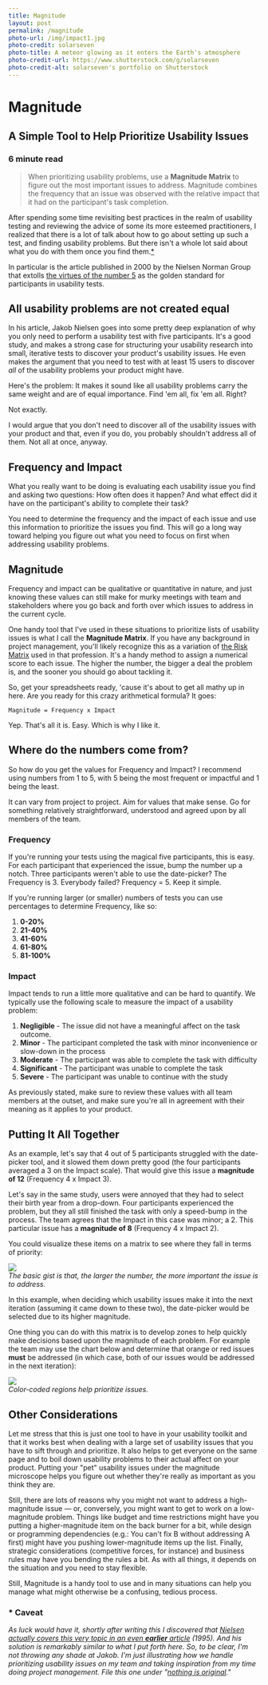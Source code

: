 ```yaml
---
title: Magnitude
layout: post
permalink: /magnitude
photo-url: /img/impact1.jpg
photo-credit: solarseven
photo-title: A meteor glowing as it enters the Earth's atmosphere
photo-credit-url: https://www.shutterstock.com/g/solarseven
photo-credit-alt: solarseven's portfolio on Shutterstock 
---
```


# Magnitude

## A Simple Tool to Help Prioritize Usability Issues

### 6 minute read

> When prioritizing usability problems, use a **Magnitude Matrix** to figure out the most important issues to address. Magnitude combines the frequency that an issue was observed with the relative impact that it had on the participant's task completion.

After spending some time revisiting best practices in the realm of usability testing and reviewing the advice of some its more esteemed practitioners, I realized that there is a lot of talk about how to go about setting up such a test, and finding usability problems. But there isn't a whole lot said about what you do with them once you find them.[\*][1]

In particular is the article published in 2000 by the Nielsen Norman Group that extolls [the virtues of the number 5][2] as the golden standard for participants in usability tests.

## All usability problems are not created equal

In his article, Jakob Nielsen goes into some pretty deep explanation of why you only need to perform a usability test with five participants. It's a good study, and makes a strong case for structuring your usability research into small, iterative tests to discover your product's usability issues. He even makes the argument that you need to test with at least 15 users to discover *all* of the usability problems your product might have.

Here's the problem: It makes it sound like all usability problems carry the same weight and are of equal importance. Find 'em all, fix 'em all. Right?

Not exactly.

I would argue that you don't need to discover all of the usability issues with your product and that, even if you do, you probably shouldn't address all of them. Not all at once, anyway.

## Frequency and Impact

What you really want to be doing is evaluating each usability issue you find and asking two questions: How often does it happen? And what effect did it have on the participant's ability to complete their task? 

You need to determine the frequency and the impact of each issue and use this information to prioritize the issues you find. This will go a long way toward helping you figure out what you need to focus on first when addressing usability problems.

## Magnitude

Frequency and impact can be qualitative or quantitative in nature, and just knowing these values can still make for murky meetings with team and stakeholders where you go back and forth over which issues to address in the current cycle.

One handy tool that I've used in these situations to prioritize lists of usability issues is what I call the **Magnitude Matrix**. If you have any background in project management, you'll likely recognize this as a variation of [the Risk Matrix][3] used in that profession. It's a handy method to assign a numerical score to each issue. The higher the number, the bigger a deal the problem is, and the sooner you should go about tackling it.

So, get your spreadsheets ready, 'cause it's about to get all mathy up in here. Are you ready for this crazy arithmetical formula? It goes:

 `Magnitude = Frequency x Impact`

Yep. That's all it is. Easy. Which is why I like it.

## Where do the numbers come from?

So how do you get the values for Frequency and Impact? I recommend using numbers from 1 to 5, with 5 being the most frequent or impactful and 1 being the least.

It can vary from project to project. Aim for values that make sense. Go for something relatively straightforward, understood and agreed upon by all members of the team.

### Frequency

If you're running your tests using the magical five participants, this is easy. For each participant that experienced the issue, bump the number up a notch. Three participants weren't able to use the date-picker? The Frequency is 3. Everybody failed? Frequency = 5. Keep it simple.

If you're running larger (or smaller) numbers of tests you can use percentages to determine Frequency, like so:

<ol><li class="snug"><strong>0-20%</strong></li>
 <li class="snug"><strong>21-40%</strong></li>
<li class="snug"><strong>41-60%</strong></li>
 <li class="snug"><strong>61-80%</strong></li>
<li class="snug"><strong>81-100%</strong></li></ol>

### Impact

Impact tends to run a little more qualitative and can be hard to quantify. We typically use the following scale to measure the impact of a usability problem:

1. **Negligible** - The issue did not have a meaningful affect on the task outcome.
2. **Minor** - The participant completed the task with minor inconvenience or slow-down in the process
3. **Moderate** - The participant was able to complete the task with difficulty
4. **Significant** - The participant was unable to complete the task
5. **Severe** - The participant was unable to continue with the study

As previously stated, make sure to review these values with all team members at the outset, and make sure you're all in agreement with their meaning as it applies to your product.

## Putting It All Together

As an example, let's say that 4 out of 5 participants struggled with the date-picker tool, and it slowed them down pretty good (the four participants averaged a 3 on the Impact scale). That would give this issue a **magnitude of 12** (Frequency 4 x Impact 3).

Let's say in the same study, users were annoyed that they had to select their birth year from a drop-down. Four participants experienced the problem, but they all still finished the task with only a speed-bump in the process. The team agrees that the Impact in this case was minor; a 2. This particular issue has a **magnitude of 8** (Frequency 4 x Impact 2).

You could visualize these items on a matrix to see where they fall in terms of priority:

<div class="filler-background-light pad-top"><a href="/img/magnitude1.png"><img src="/img/magnitude1.png" class="floatcenter" /></a></div><em class="img-caption">The basic gist is that, the larger the number, the more important the issue is to address.</em>

In this example, when deciding which usability issues make it into the next iteration (assuming it came down to these two), the date-picker would be selected due to its higher magnitude.

One thing you can do with this matrix is to develop zones to help quickly make decisions based upon the magnitude of each problem. For example the team may use the chart below and determine that orange or red issues **must** be addressed (in which case, both of our issues would be addressed in the next iteration):

<div class="filler-background-light pad-top"><a href="/img/magnitude2.png"><img src="/img/magnitude2.png" class="floatcenter" /></a></div><em class="img-caption">Color-coded regions help prioritize issues.</em>

## Other Considerations

Let me stress that this is just one tool to have in your usability toolkit and that it works best when dealing with a large set of usability issues that you have to sift through and prioritize. It also helps to get everyone on the same page and to boil down usability problems to their actual affect on your product. Putting your "pet" usability issues under the magnitude microscope helps you figure out whether they're really as important as you think they are.

Still, there are lots of reasons why you might not want to address a high-magnitude issue — or, conversely, you might want to get to work on a low-magnitude problem. Things like budget and time restrictions might have you putting a higher-magnitude item on the back burner for a bit, while design or programming dependencies (e.g.: You can't fix B without addressing A first) might have you pushing lower-magnitude items up the list. Finally, strategic considerations (competitive forces, for instance) and business rules may have you bending the rules a bit. As with all things, it depends on the situation and you need to stay flexible.

Still, Magnitude is a handy tool to use and in many situations can help you manage what might otherwise be a confusing, tedious process.


### \* Caveat
*As luck would have it, shortly after writing this I discovered that [Nielsen actually covers this very topic in an even **earlier** article][4] (1995). And his solution is remarkably similar to what I put forth here. So, to be clear, I'm not throwing any shade at Jakob. I'm just illustrating how we handle prioritizing usability issues on my team and taking inspiration from my time doing project management. File this one under "[nothing is original][5]."*

[1]:	#caveat "Actually, there is."
[2]:	https://www.nngroup.com/articles/why-you-only-need-to-test-with-5-users/
[3]:	http://network.projectmanagers.net/profiles/blogs/what-is-a-risk-matrix
[4]:	https://www.nngroup.com/articles/how-to-rate-the-severity-of-usability-problems/
[5]:	http://nofilmschool.com/2012/08/kirby-ferguson-creativity-everything-is-a-remix-ted-talk
